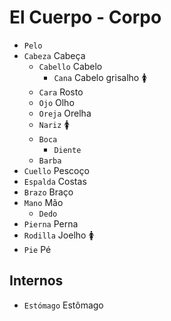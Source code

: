 # El Cuerpo - Corpo

-   `Pelo`
-   `Cabeza` Cabeça
    -   `Cabello` Cabelo
        -   `Cana` Cabelo grisalho 🚺
    -   `Cara` Rosto
    -   `Ojo` Olho
    -   `Oreja` Orelha
    -   `Nariz` 🚺
    -   `Boca`
        -   `Diente`
    -   `Barba`
-   `Cuello` Pescoço
-   `Espalda` Costas
-   `Brazo` Braço
-   `Mano` Mão
    -   `Dedo`
-   `Pierna` Perna
-   `Rodilla` Joelho 🚺
-   `Pie` Pé

## Internos

-   `Estómago` Estômago
